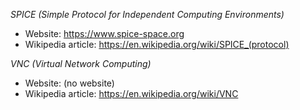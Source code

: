 
_SPICE (Simple Protocol for Independent Computing Environments)_

- Website: https://www.spice-space.org
- Wikipedia article: https://en.wikipedia.org/wiki/SPICE_(protocol)

_VNC (Virtual Network Computing)_

- Website: (no website)
- Wikipedia article: https://en.wikipedia.org/wiki/VNC